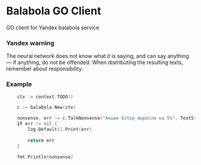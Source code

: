 # Balabola GO Client
GO client for Yandex balabola service 

### Yandex warning
The neural network does not know what it is saying, and can say anything — if anything, do not be offended. When distributing the resulting texts, remember about responsibility.
### Example 
```go
	ctx := context.TODO()

	c := balabola.New(ctx)

	nonsense, err := c.TalkNonsense("Акции bitop выросли на 5%", TextStyleWithoutStyle, 1)
	if err != nil {
		log.Default().Print(err)
		
		return err
	}
	
	fmt.Println(nonsense)
```
